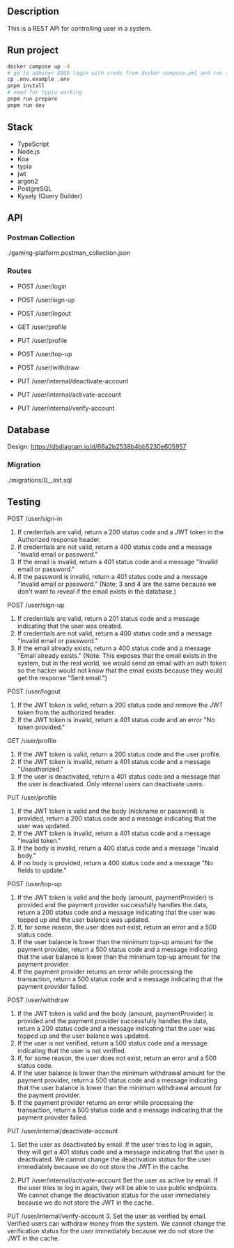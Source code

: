 ## Description

This is a REST API for controlling user in a system.

## Run project
```bash
docker compose up -d
# go to adminer 8080 login with creds from docker-compose.yml and run sql migration with hands
cp .env.example .env
pnpm install
# need for typia working
pnpm run prepare 
pnpm run dev
```


## Stack
- TypeScript
- Node.js
- Koa
- typia
- jwt
- argon2
- PostgreSQL
- Kysely (Query Builder)

## API

### Postman Collection
./gaming-platform.postman\_collection.json

### Routes

- POST /user/login
- POST /user/sign-up
- POST /user/logout

- GET /user/profile
- PUT /user/profile
- POST /user/top-up
- POST /user/withdraw

- PUT /user/internal/deactivate-account
- PUT /user/internal/activate-account
- PUT /user/internal/verify-account

## Database

Design: https://dbdiagram.io/d/66a2b2538b4bb5230e605957

### Migration
./migrations/0__init.sql


## Testing
POST /user/sign-in
1. If credentials are valid, return a 200 status code and a JWT token in the Authorized response header.
2. If credentials are not valid, return a 400 status code and a message "Invalid email or password."
3. If the email is invalid, return a 401 status code and a message "Invalid email or password."
4. If the password is invalid, return a 401 status code and a message "Invalid email or password."
(Note: 3 and 4 are the same because we don't want to reveal if the email exists in the database.)

POST /user/sign-up
1. If credentials are valid, return a 201 status code and a message indicating that the user was created.
2. If credentials are not valid, return a 400 status code and a message "Invalid email or password."
3. If the email already exists, return a 400 status code and a message "Email already exists." (Note: This exposes that the email exists in the system, but in the real world, we would send an email with an auth token so the hacker would not know that the email exists because they would get the response "Sent email.")

POST /user/logout
1. If the JWT token is valid, return a 200 status code and remove the JWT token from the authorized header.
2. If the JWT token is invalid, return a 401 status code and an error "No token provided."

GET /user/profile
1. If the JWT token is valid, return a 200 status code and the user profile.
2. If the JWT token is invalid, return a 401 status code and a message "Unauthorized."
3. If the user is deactivated, return a 401 status code and a message that the user is deactivated. Only internal users can deactivate users.

PUT /user/profile
1. If the JWT token is valid and the body (nickname or password) is provided, return a 200 status code and a message indicating that the user was updated.
2. If the JWT token is invalid, return a 401 status code and a message "Invalid token."
3. If the body is invalid, return a 400 status code and a message "Invalid body."
4. If no body is provided, return a 400 status code and a message "No fields to update."

POST /user/top-up
1. If the JWT token is valid and the body (amount, paymentProvider) is provided and the payment provider successfully handles the data, return a 200 status code and a message indicating that the user was topped up and the user balance was updated.
2. If, for some reason, the user does not exist, return an error and a 500 status code.
3. If the user balance is lower than the minimum top-up amount for the payment provider, return a 500 status code and a message indicating that the user balance is lower than the minimum top-up amount for the payment provider.
4. If the payment provider returns an error while processing the transaction, return a 500 status code and a message indicating that the payment provider failed.

POST /user/withdraw
1. If the JWT token is valid and the body (amount, paymentProvider) is provided and the payment provider successfully handles the data, return a 200 status code and a message indicating that the user was topped up and the user balance was updated.
2. If the user is not verified, return a 500 status code and a message indicating that the user is not verified.
3. If, for some reason, the user does not exist, return an error and a 500 status code.
4. If the user balance is lower than the minimum withdrawal amount for the payment provider, return a 500 status code and a message indicating that the user balance is lower than the minimum withdrawal amount for the payment provider.
5. If the payment provider returns an error while processing the transaction, return a 500 status code and a message indicating that the payment provider failed.

PUT /user/internal/deactivate-account
1. Set the user as deactivated by email. If the user tries to log in again, they will get a 401 status code and a message indicating that the user is deactivated. We cannot change the deactivation status for the user immediately because we do not store the JWT in the cache.

2. PUT /user/internal/activate-account
Set the user as active by email. If the user tries to log in again, they will be able to use public endpoints. We cannot change the deactivation status for the user immediately because we do not store the JWT in the cache.

PUT /user/internal/verify-account
3. Set the user as verified by email. Verified users can withdraw money from the system. We cannot change the verification status for the user immediately because we do not store the JWT in the cache.
